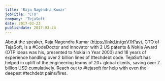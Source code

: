 ```yaml
---
title: 'Raja Nagendra Kumar'
jobTitle: 'CTO'
company: 'TejaSoft'
date: 2017-03-23
publishdate: 2017-03-24
---
```


About the speaker, Raja Nagendra Kumar (https://lnkd.in/gxV7rPav), CTO of TejaSoft, is a #CodeDoctor and Innovator with 2 US patents & Nokia Award (OTP ideas was his, presented to Nokia in Year 2000) and 18 years of experience handling over 2 billion lines of #techdebt code. TejaSoft has helped in uplift of the engineering teams of 20+ global clients, saving over 7 billion USD cumulatively. Reach out to #tejasoft for help with even the deepest #techdebt pains/fires.